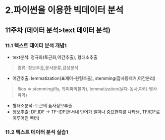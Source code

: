 # 2.파이썬을 이용한 빅데이터 분석

## 11주차 (데이터 분석>text 데이터 분석)

### 11.1 텍스트 데이터 분석 개념1
- text분석: 정규화(토근화,어간추출), 형태소추출  
> 종류: 정보추출,문서분류,감성분석  
- 어간추출: lemmatization(표제어-원형추출), stemming(잡사등제거,어간분리)  
> flies => stemming(fly, 의미파악불가), lemmatization(날다-동사,파리-명사 파악)  
- 형태소분석: 토큰의 품사정보추출  
- 정보추출: DF,IDF -> TF-IDF(문서내 단어가 얼마나 중요한지를 나타냄, TF/IDF로 이루어진 벡터)  

### 11.2 텍스트 데이터 분석 실습1